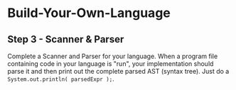 
# Build-Your-Own-Language

## Step 3 - Scanner & Parser

Complete a Scanner and Parser for your language. When a program file containing code in your language is "run", your implementation should parse it and then print out the complete parsed AST (syntax tree). Just do a `System.out.println( parsedExpr );`.
